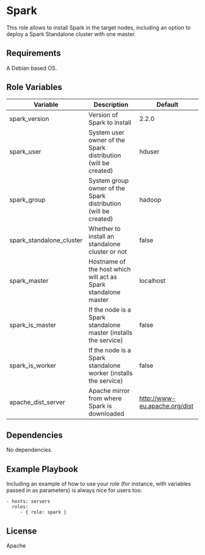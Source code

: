 Spark
=========

This role allows to install Spark in the target nodes, including an option to
deploy a Spark Standalone cluster with one master.

Requirements
------------

A Debian based OS.

Role Variables
--------------

Variable | Description | Default
--- | --- | ---
spark_version | Version of Spark to install | 2.2.0
spark_user | System user owner of the Spark distribution (will be created) | hduser
spark_group | System group owner of the Spark distribution (will be created) | hadoop
spark_standalone_cluster | Whether to install an standalone cluster or not | false
spark_master | Hostname of the host which will act as Spark standalone master | localhost
spark_is_master | If the node is a Spark standalone master (installs the service) | false
spark_is_worker | If the node is a Spark standalone worker (installs the service) | false
apache_dist_server | Apache mirror from where Spark is downloaded |  http://www-eu.apache.org/dist

Dependencies
------------

No dependencies.

Example Playbook
----------------

Including an example of how to use your role (for instance, with variables passed in as parameters) is always nice for users too:

    - hosts: servers
      roles:
         - { role: spark }

License
-------

Apache
